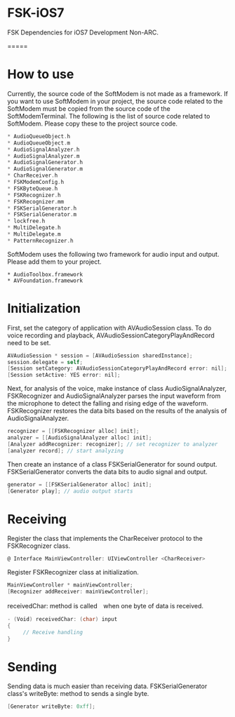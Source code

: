 FSK-iOS7
========

FSK Dependencies for iOS7 Development Non-ARC.

=====

How to use
====

Currently, the source code of the SoftModem is not made as a framework. If you want to use SoftModem in your project, the source code related to the SoftModem must be copied from the source code of the SoftModemTerminal. The following is the list of source code related to SoftModem. Please copy these to the project source code.

```c
* AudioQueueObject.h
* AudioQueueObject.m
* AudioSignalAnalyzer.h
* AudioSignalAnalyzer.m
* AudioSignalGenerator.h
* AudioSignalGenerator.m
* CharReceiver.h
* FSKModemConfig.h
* FSKByteQueue.h
* FSKRecognizer.h
* FSKRecognizer.mm
* FSKSerialGenerator.h
* FSKSerialGenerator.m
* lockfree.h
* MultiDelegate.h
* MultiDelegate.m
* PatternRecognizer.h
```

SoftModem uses the following two framework for audio input and output. Please add them to your project.

```
* AudioToolbox.framework
* AVFoundation.framework
```
Initialization
=====

First, set the category of application with AVAudioSession class. To do voice recording and playback, AVAudioSessionCategoryPlayAndRecord need to be set.

```objectivec
AVAudioSession * session = [AVAudioSession sharedInstance];
session.delegate = self;
[Session setCategory: AVAudioSessionCategoryPlayAndRecord error: nil];
[Session setActive: YES error: nil];
```
Next, for analysis of the voice, make instance of class AudioSignalAnalyzer, FSKRecognizer and AudioSignalAnalyzer parses the input waveform from the microphone to detect the falling and rising edge of the waveform. FSKRecognizer restores the data bits based on the results of the analysis of AudioSignalAnalyzer.

```objectivec
recognizer = [[FSKRecognizer alloc] init];
analyzer = [[AudioSignalAnalyzer alloc] init];
[Analyzer addRecognizer: recognizer]; // set recognizer to analyzer
[analyzer record]; // start analyzing
```

Then create an instance of a class FSKSerialGenerator for sound output. FSKSerialGenerator converts the data bits to audio signal and output.

```objectivec
generator = [[FSKSerialGenerator alloc] init];
[Generator play]; // audio output starts
````
Receiving
=====

Register the class that implements the CharReceiver protocol to the FSKRecognizer class.
```objectivec
@ Interface MainViewController: UIViewController <CharReceiver>
````
Register FSKRecognizer class at initialization.
```objectivec
MainViewController * mainViewController;
[Recognizer addReceiver: mainViewController];
```
receivedChar: method is called　when one byte of data is received.
```objectivec
- (Void) receivedChar: (char) input
{
     // Receive handling
}
```
Sending
=====

Sending data is much easier than receiving data. FSKSerialGenerator class's writeByte: method to sends a single byte.
```objectivec
[Generator writeByte: 0xff];
```
